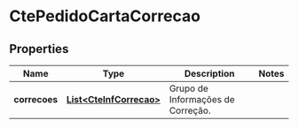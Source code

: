 

# CtePedidoCartaCorrecao


## Properties

| Name | Type | Description | Notes |
|------------ | ------------- | ------------- | -------------|
|**correcoes** | [**List&lt;CteInfCorrecao&gt;**](CteInfCorrecao.md) | Grupo de Informações de Correção. |  |



